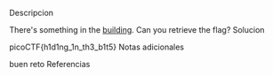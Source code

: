 Descripcion

There's something in the [building](https://jupiter.challenges.picoctf.org/static/011955b303f293d60c8116e6a4c5c84f/buildings.png). Can you retrieve the flag?
Solucion

picoCTF{h1d1ng_1n_th3_b1t5}
Notas adicionales

buen reto
Referencias